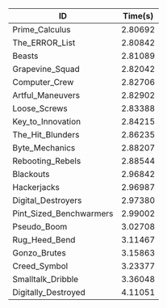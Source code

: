 |ID|Time(s)|
|-|-|
|Prime_Calculus|2.80692|
|The_ERROR_List|2.80842|
|Beasts|2.81089|
|Grapevine_Squad|2.82042|
|Computer_Crew|2.82706|
|Artful_Maneuvers|2.82902|
|Loose_Screws|2.83388|
|Key_to_Innovation|2.84215|
|The_Hit_Blunders|2.86235|
|Byte_Mechanics|2.88207|
|Rebooting_Rebels|2.88544|
|Blackouts|2.96842|
|Hackerjacks|2.96987|
|Digital_Destroyers|2.97380|
|Pint_Sized_Benchwarmers|2.99002|
|Pseudo_Boom|3.02708|
|Rug_Heed_Bend|3.11467|
|Gonzo_Brutes|3.15863|
|Creed_Symbol|3.23377|
|Smalltalk_Dribble|3.36048|
|Digitally_Destroyed|4.11051|
